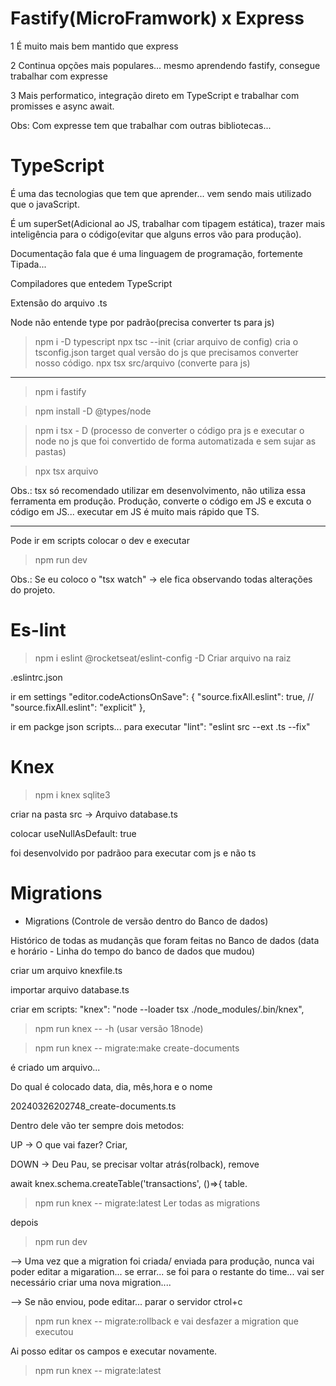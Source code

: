 # Fastify(MicroFramwork) x Express
1 É muito mais bem mantido que express

2 Continua opções mais populares... mesmo aprendendo fastify, consegue trabalhar com expresse

3 Mais performatico, integração direto em TypeScript e trabalhar com promisses e async await.

Obs: Com expresse tem que trabalhar com outras bibliotecas...

# TypeScript

É uma das tecnologias que tem que aprender... vem sendo mais utilizado que o javaScript.

É um superSet(Adicional ao JS, trabalhar com tipagem estática), trazer mais inteligência para o código(evitar que alguns erros vão para produção).

Documentação fala que é uma linguagem de programação, fortemente Tipada...

Compiladores que entedem TypeScript

Extensão do arquivo .ts

Node não entende type por padrão(precisa converter ts para js) 
> npm i -D typescript
> npx tsc --init (criar arquivo de config)
cria o tsconfig.json
target qual versão do js que precisamos converter nosso código. 
> npx tsx src/arquivo (converte para js)

------------------------

> npm i fastify

> npm install -D @types/node

> npm i tsx - D (processo de converter o código pra js e executar o node no js que foi convertido de forma automatizada e sem sujar as pastas) 

> npx tsx arquivo

Obs.: tsx só recomendado utilizar em desenvolvimento, não utiliza essa ferramenta em produção. Produção, converte o código em JS e excuta o código em JS... executar em JS é muito mais rápido que TS.

--------------------------------------------

Pode ir em scripts colocar o dev e executar 

> npm run dev

Obs.: Se eu coloco o "tsx watch" -> ele fica observando todas alterações do projeto.

# Es-lint
> npm i eslint @rocketseat/eslint-config -D 
Criar arquivo na raiz

.eslintrc.json

ir em settings 
"editor.codeActionsOnSave": {
    "source.fixAll.eslint": true,
    // "source.fixAll.eslint": "explicit"
},

ir em packge json 
scripts... para executar 
"lint": "eslint src --ext .ts --fix" 


# Knex

> npm i knex sqlite3

criar na pasta src -> Arquivo database.ts

colocar  useNullAsDefault: true

foi desenvolvido por padrãoo para executar com js e não ts

# Migrations

- Migrations (Controle de versão dentro do Banco de dados)

Histórico de todas as mudançãs que foram feitas no Banco de dados (data e horário - Linha do tempo do banco de dados que mudou)

criar um arquivo knexfile.ts

importar arquivo database.ts

criar em scripts:
"knex": "node --loader tsx ./node_modules/.bin/knex",

> npm run knex -- -h 
(usar versão 18node)

> npm run knex -- migrate:make create-documents

é criado um arquivo...

Do qual é colocado data, dia, mês,hora e o nome

20240326202748_create-documents.ts

Dentro dele vão ter sempre dois metodos:

UP -> O que vai fazer? Criar,

DOWN -> Deu Pau, se precisar voltar atrás(rolback), remove

await knex.schema.createTable('transactions', ()=>{
        table.

> npm run knex -- migrate:latest
Ler todas as migrations

depois
> npm run dev

--> Uma vez que a migration foi criada/ enviada para produção, nunca vai poder editar a migaration... se errar... se foi para o restante do time... vai ser necessário criar uma nova migration....

--> Se não enviou, pode editar... parar o servidor ctrol+c
> npm run knex -- migrate:rollback
e vai desfazer a migration que executou

Ai posso editar os campos e executar novamente.
> npm run knex -- migrate:latest
